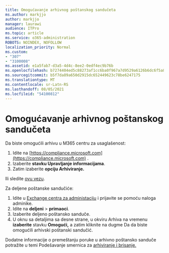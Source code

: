 ```yaml
---
title: Omogućavanje arhivnog poštanskog sandučeta
ms.author: markjjo
author: markjjo
manager: laurawi
audience: ITPro
ms.topic: article
ms.service: o365-administration
ROBOTS: NOINDEX, NOFOLLOW
localization_priority: Normal
ms.custom:
- "307"
- "3100008"
ms.assetid: e1a5fab7-d3a5-4d4c-8ee2-0edf4ec9b76b
ms.openlocfilehash: b7274404ed5c88273af1cc6ba0f967a7d9529a6126b6dc6f5a8e9561f0b77418
ms.sourcegitcommit: b5f7da89a650d2915dc652449623c78be6247175
ms.translationtype: MT
ms.contentlocale: sr-Latn-RS
ms.lasthandoff: 08/05/2021
ms.locfileid: "54100812"
---
```

# <a name="enable-an-archive-mailbox"></a>Omogućavanje arhivnog poštanskog sandučeta

Da biste omogućili arhivu u M365 centru za usaglašenost:

1. Idite na [https://compliance.microsoft.com](https://compliance.microsoft.com) .
2. Izaberite **stavku Upravljanje informacijama**.
3. Zatim izaberite **opciju Arhiviranje.**

Ili sledite [ovu vezu](https://sip.compliance.microsoft.com/informationgovernance?viewid=archive).  

Za deljene poštanske sandučiće:

1. Idite u [Exchange centra za administaciju](https://outlook.office365.com/ecp) i prijavite se pomoću naloga adminike.
2. Idite na **deljeni**  >  **primaoci**.
3. Izaberite deljeno poštansko sanduče.
4. U oknu sa detaljima sa desne strane, u okviru Arhiva na vremenu **izaberite** stavku **Omogući,** a zatim kliknite na dugme Da da biste omogućili arhivski poštanski sandučić. 

Dodatne informacije o premeštanju poruke u arhivno poštansko sanduče potražite u temi Podešavanje smernica za [arhiviranje i brisanje.](https://docs.microsoft.com//office365/securitycompliance/set-up-an-archive-and-deletion-policy-for-mailboxes)
